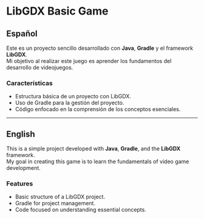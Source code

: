 # LibGDX Basic Game

## Español 
Este es un proyecto sencillo desarrollado con **Java**, **Gradle** y el framework **LibGDX**.  
Mi objetivo al realizar este juego es aprender los fundamentos del desarrollo de videojuegos.  

### Características
- Estructura básica de un proyecto con LibGDX.  
- Uso de Gradle para la gestión del proyecto.  
- Código enfocado en la comprensión de los conceptos esenciales.  

---

## English 
This is a simple project developed with **Java**, **Gradle**, and the **LibGDX** framework.  
My goal in creating this game is to learn the fundamentals of video game development.  

### Features
- Basic structure of a LibGDX project.  
- Gradle for project management.  
- Code focused on understanding essential concepts.  
